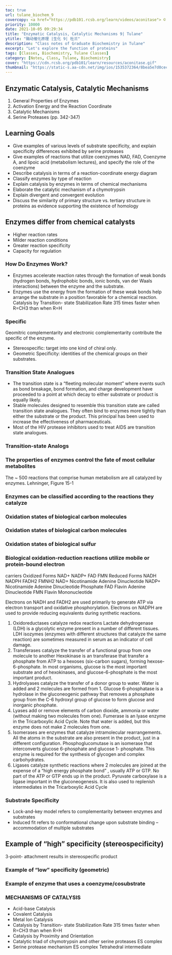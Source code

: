 ```yaml
---
toc: true
url: tulane_biochem_9
covercopy: <a href="https://pdb101.rcsb.org/learn/videos/aconitase"> © PDB </a>
priority: 10000
date: 2021-10-05 09:29:34
title: "Enzymatic Catalysis, Catalytic Mechanisms 9| Tulane"
ytitle: "酶动催化原理 |生化 9| 杜兰"
description: "Class notes of Graduate Biochemistry in Tulane"
excerpt: "Let's explore the function of proteins"
tags: [Classes, Biochemistry, Tulane Classes]
category: [Notes, Class, Tulane, Biochemistry]
cover: "https://cdn.rcsb.org/pdb101/learn/resources/aconitase.gif"
thumbnail: "https://static-s.aa-cdn.net/img/ios/1535372364/8bea5e7d0cecf8c51488133d2c6a4f48?v=1"
---
```


## Enzymatic Catalysis, Catalytic Mechanisms
1. General Properties of Enzymes
2. Activation Energy and the Reaction
Coordinate
3. Catalytic Mechanisms
4. Serine Proteases (pp. 342-347)

## Learning Goals
- Give examples of various levels of substrate specificity, and explain specificity differences exhibited by serine proteases
- Give examples of reactions that utilize coenzymes NAD, FAD, Coenzyme A, and lipoic acid (metabolism lectures), and specify the role of the coenzyme
- Describe catalysis in terms of a reaction-coordinate energy diagram
- Classify enzymes by type of reaction
- Explain catalysis by enzymes in terms of chemical mechanisms
- Elaborate the catalytic mechanism of a chymotrypsin
- Explain divergent and convergent evolution
- Discuss the similarity of primary structure vs. tertiary structure in proteins as evidence supporting the existence of homology


## Enzymes differ from chemical catalysts

- Higher reaction rates
- Milder reaction conditions
- Greater reaction specificity
- Capacity for regulation

### How Do Enzymes Work?

- Enzymes accelerate reaction rates through the formation of weak bonds (hydrogen bonds, hydrophobic bonds, ionic bonds, van der Waals interactions) between the enzyme and the substrate.
- Enzymes use the energy from the formation of these weak bonds help arrange the substrate in a position favorable for a chemical reaction. Catalysis by Transition- state Stabilization Rate 315 times faster when R=CH3 than when R=H

### Specific

Geomitric complementarity and electronic complementarity contribute the specific of the enzyme.

- Stereospecific: target into one kind of chiral only.
- Geometric Specificity: identities of the chemical groups on their substrates.

### Transition State Analogues

- The transition state is a “fleeting molecular moment” where events such as bond breakage, bond formation, and charge development have proceeded to a point at which decay to either substrate or product is equally likely.
- Stable molecules designed to resemble this transition state are called transition state analogues. They often bind to enzymes more tightly than either the substrate or the product. This principal has been used to increase the effectiveness of pharmaceuticals.
- Most of the HIV protease inhibitors used to treat AIDS are transition state analogues.

### Transition-state Analogs

### The properties of enzymes control the fate of most cellular metabolites
The ~ 500 reactions that comprise human metabolism are all catalyzed by enzymes.
Lehninger, Figure 15-1

### Enzymes can be classified according to the reactions they catalyze

### Oxidation states of biological carbon molecules
### Oxidation states of biological carbon molecules
### Oxidation states of biological sulfur

### Biological oxidation-reduction reactions utilize mobile or protein-bound electron
carriers Oxidized Forms
NAD+
NADP+
FAD
FMN
Reduced Forms
NADH
NADPH
FADH2
FMNH2
NAD+ Nicotinamide Adenine Dinucleotide
NADP+ Nicotinamide Adenine Dinucleotide
Phosphate
FAD Flavin Adenine Dinucleotide
FMN Flavin Mononucleotide

Electrons on NADH and FADH2 are used primarily to generate ATP via electron transport and oxidative phosphorylation. Electrons on NADPH are used to provide reducing equivalents during synthetic reactions.

1. Oxidoreductases
  catalyze redox reactions Lactate dehydrogenase (LDH) is a glycolytic enzyme present in a number of different tissues. LDH isozymes (enzymes with different structures that catalyze the same reaction) are sometimes measured in serum as an indicator of cell damage.
2. Transferases catalyze the transfer of a functional group from one molecule to another
  Hexokinase is an transferase that transfer a phosphate from ATP to a hexoses (six-carbon sugars), forming hexose-6-phosphate. In most organisms, glucose is the most important substrate and of hexokinases, and glucose-6-phosphate is the most important product.
3. Hydrolyases catalyze the transfer of a donor group to water. Water is added and 2 molecules are formed from 1.
  Glucose 6-phosphatase is a hydrolase in the gluconeogenic pathway that removes a phosphate group from the C-6 hydroxyl group of glucose to form glucose and inorganic phosphate.
4. Lyases add or remove elements of carbon dioxide, ammonia or water (without making two molecules from one).
  Fumerase is an lyase enzyme in the Tricarboxylic Acid Cycle. Note that water is added, but this enzyme does not make 2 molecules from one.
5. Isomerases are enzymes that catalyze intramolecular rearrangements. All the atoms in the substrate are also present in the product, just in a different configuration.
  Phosphoglucomutase is an isomerase that interconverts glucose 6-phosphate and glucose 1- phosphate. This enzyme is required for the synthesis of glycogen and complex carbohydrates.
6. Ligases catalyze synthetic reactions where 2 molecules are joined at the expense of a “high energy phosphate bond” , usually ATP or GTP. No part of the ATP or GTP ends up in the product.
  Pyruvate carboxylase is a ligase important in the gluconeogenesis. It is also used to replenish intermediates in the Tricarboxylic Acid Cycle

### Substrate Specificity
- Lock-and-key model refers to complementarity between enzymes and substrates
- Induced fit refers to conformational change upon substrate binding – accommodation of multiple substrates

## Example of “high” specificity (stereospecificity)
  3-point- attachment results in stereospecific product

### Example of “low” specificity (geometric)

### Example of enzyme that uses a coenzyme/cosubstrate

### MECHANISMS OF CATALYSIS
- Acid-base Catalysis
- Covalent Catalysis
- Metal Ion Catalysis
- Catalysis by Transition- state Stabilization
  Rate 315 times faster when
  R=CH3 than when R=H
- Catalysis by Proximity and Orientation
- Catalytic triad of chymotrypsin and other serine proteases
  ES complex
- Serine protease mechanism
  ES complex Tetrahedral intermediate
